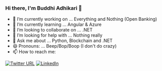 ### Hi there, I'm Buddhi Adhikari 👋

- 🔭 I’m currently working on ... Everything and Nothing (Open Banking)
- 🌱 I’m currently learning ... Angular & Azure
- 👯 I’m looking to collaborate on ... .NET
- 🤔 I’m looking for help with ... Nothing really
- 💬 Ask me about ... Python, Blockchain and .NET
- 😄 Pronouns: ... Beep/Bop/Boop (I don't do crazy)
- 📫 How to reach me: 

[![Twitter URL](https://img.shields.io/twitter/url?color=skyblue&label=Twitter&logo=Twitter&style=for-the-badge&url=https%3A%2F%2Ftwitter.com%2Fbuddhiadikari2)](https://twitter.com/buddhiadikari2)
[![LinkedIn](https://img.shields.io/badge/-LINKEDIN-0077B5?style=for-the-badge&logo=linkedin&logoColor=white)](https://www.linkedin.com/in/buddhi-adhikari/)

